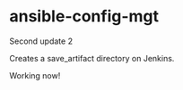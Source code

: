 # ansible-config-mgt

Second update 2

Creates a save_artifact directory on Jenkins. 

Working now!
